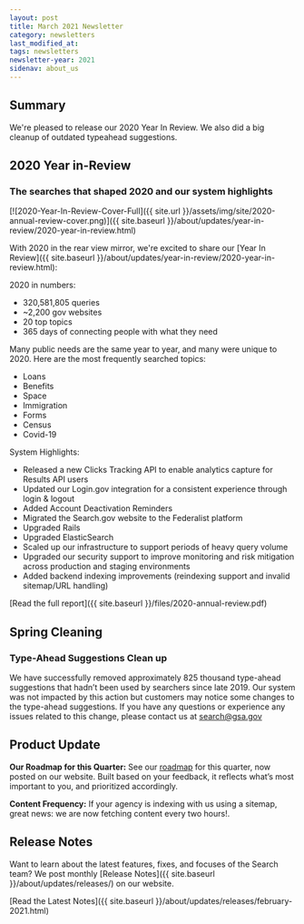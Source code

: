 ```yaml
---
layout: post
title: March 2021 Newsletter
category: newsletters
last_modified_at: 
tags: newsletters
newsletter-year: 2021
sidenav: about_us
---
```


## Summary
We're pleased to release our 2020 Year In Review. We also did a big cleanup of outdated typeahead suggestions.

## 2020 Year in-Review
### The searches that shaped 2020 and our system highlights

[![2020-Year-In-Review-Cover-Full]({{ site.url }}/assets/img/site/2020-annual-review-cover.png)]({{ site.baseurl }}/about/updates/year-in-review/2020-year-in-review.html)

With 2020 in the rear view mirror, we're excited to share our [Year In Review]({{ site.baseurl }}/about/updates/year-in-review/2020-year-in-review.html):

2020 in numbers:

*   320,581,805 queries
*   ~2,200 gov websites
*   20 top topics
*   365 days of connecting people with what they need

Many public needs are the same year to year, and many were unique to 2020. Here are the most frequently searched topics: 

*   Loans
*   Benefits
*   Space
*   Immigration
*   Forms
*   Census
*   Covid-19

System Highlights:

*   Released a new Clicks Tracking API to enable analytics capture for Results API users
*   Updated our Login.gov integration for a consistent experience through login & logout
*   Added Account Deactivation Reminders
*   Migrated the Search.gov website to the Federalist platform
*   Upgraded Rails
*   Upgraded ElasticSearch 
*   Scaled up our infrastructure to support periods of heavy query volume
*   Upgraded our security support to improve monitoring and risk mitigation across production and staging environments
*   Added backend indexing improvements (reindexing support and invalid sitemap/URL handling)

[Read the full report]({{ site.baseurl }}/files/2020-annual-review.pdf)

## Spring Cleaning
### Type-Ahead Suggestions Clean up

We have successfully removed approximately 825 thousand type-ahead suggestions that hadn’t been used by searchers since late 2019. Our system was not impacted by this action but customers may notice some changes to the type-ahead suggestions. If you have any questions or experience any issues related to this change, please contact us at [search@gsa.gov](mailto:search@gsa.gov)

## Product Update
**Our Roadmap for this Quarter:** See our [roadmap](https://search.gov/about/roadmap.html) for this quarter, now posted on our website. Built based on your feedback, it reflects what’s most important to you, and prioritized accordingly.

**Content Frequency:** If your agency is indexing with us using a sitemap, great news: we are now fetching content every two hours!.

## Release Notes

Want to learn about the latest features, fixes, and focuses of the Search team? We post monthly [Release Notes]({{ site.baseurl }}/about/updates/releases/) on our website.

[Read the Latest Notes]({{ site.baseurl }}/about/updates/releases/february-2021.html)